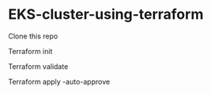 # EKS-cluster-using-terraform
Clone this repo

Terraform init

Terraform validate

Terraform apply -auto-approve
